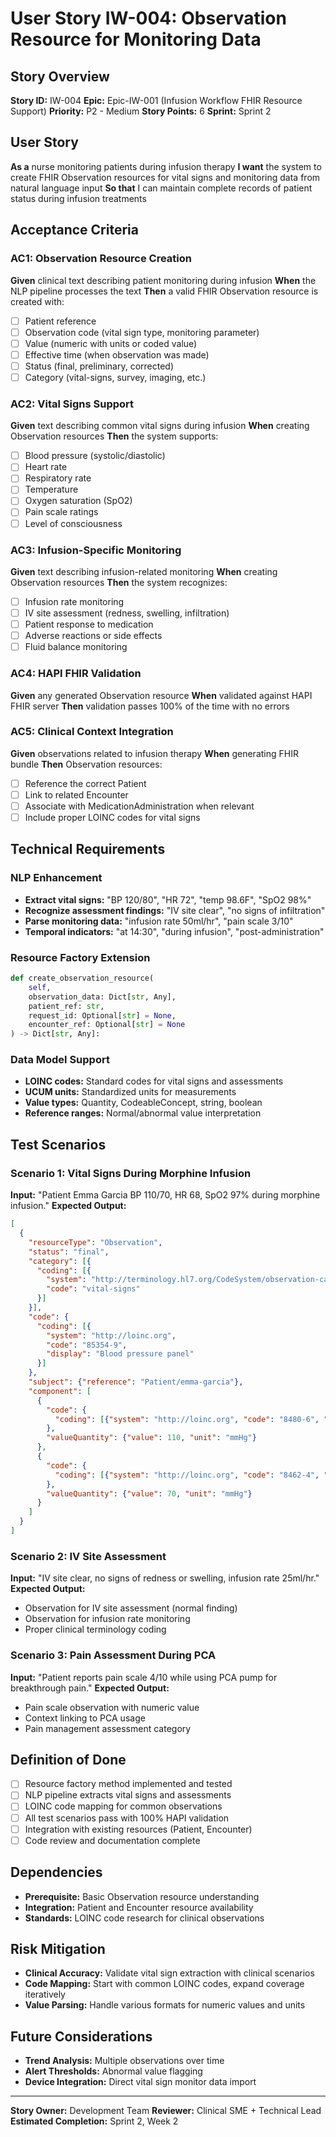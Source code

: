 # User Story IW-004: Observation Resource for Monitoring Data

## Story Overview
**Story ID:** IW-004
**Epic:** Epic-IW-001 (Infusion Workflow FHIR Resource Support)
**Priority:** P2 - Medium
**Story Points:** 6
**Sprint:** Sprint 2

## User Story
**As a** nurse monitoring patients during infusion therapy
**I want** the system to create FHIR Observation resources for vital signs and monitoring data from natural language input
**So that** I can maintain complete records of patient status during infusion treatments

## Acceptance Criteria

### AC1: Observation Resource Creation
**Given** clinical text describing patient monitoring during infusion
**When** the NLP pipeline processes the text
**Then** a valid FHIR Observation resource is created with:
- [ ] Patient reference
- [ ] Observation code (vital sign type, monitoring parameter)
- [ ] Value (numeric with units or coded value)
- [ ] Effective time (when observation was made)
- [ ] Status (final, preliminary, corrected)
- [ ] Category (vital-signs, survey, imaging, etc.)

### AC2: Vital Signs Support
**Given** text describing common vital signs during infusion
**When** creating Observation resources
**Then** the system supports:
- [ ] Blood pressure (systolic/diastolic)
- [ ] Heart rate
- [ ] Respiratory rate
- [ ] Temperature
- [ ] Oxygen saturation (SpO2)
- [ ] Pain scale ratings
- [ ] Level of consciousness

### AC3: Infusion-Specific Monitoring
**Given** text describing infusion-related monitoring
**When** creating Observation resources
**Then** the system recognizes:
- [ ] Infusion rate monitoring
- [ ] IV site assessment (redness, swelling, infiltration)
- [ ] Patient response to medication
- [ ] Adverse reactions or side effects
- [ ] Fluid balance monitoring

### AC4: HAPI FHIR Validation
**Given** any generated Observation resource
**When** validated against HAPI FHIR server
**Then** validation passes 100% of the time with no errors

### AC5: Clinical Context Integration
**Given** observations related to infusion therapy
**When** generating FHIR bundle
**Then** Observation resources:
- [ ] Reference the correct Patient
- [ ] Link to related Encounter
- [ ] Associate with MedicationAdministration when relevant
- [ ] Include proper LOINC codes for vital signs

## Technical Requirements

### NLP Enhancement
- **Extract vital signs:** "BP 120/80", "HR 72", "temp 98.6F", "SpO2 98%"
- **Recognize assessment findings:** "IV site clear", "no signs of infiltration"
- **Parse monitoring data:** "infusion rate 50ml/hr", "pain scale 3/10"
- **Temporal indicators:** "at 14:30", "during infusion", "post-administration"

### Resource Factory Extension
```python
def create_observation_resource(
    self,
    observation_data: Dict[str, Any],
    patient_ref: str,
    request_id: Optional[str] = None,
    encounter_ref: Optional[str] = None
) -> Dict[str, Any]:
```

### Data Model Support
- **LOINC codes:** Standard codes for vital signs and assessments
- **UCUM units:** Standardized units for measurements
- **Value types:** Quantity, CodeableConcept, string, boolean
- **Reference ranges:** Normal/abnormal value interpretation

## Test Scenarios

### Scenario 1: Vital Signs During Morphine Infusion
**Input:** "Patient Emma Garcia BP 110/70, HR 68, SpO2 97% during morphine infusion."
**Expected Output:**
```json
[
  {
    "resourceType": "Observation",
    "status": "final",
    "category": [{
      "coding": [{
        "system": "http://terminology.hl7.org/CodeSystem/observation-category",
        "code": "vital-signs"
      }]
    }],
    "code": {
      "coding": [{
        "system": "http://loinc.org",
        "code": "85354-9",
        "display": "Blood pressure panel"
      }]
    },
    "subject": {"reference": "Patient/emma-garcia"},
    "component": [
      {
        "code": {
          "coding": [{"system": "http://loinc.org", "code": "8480-6", "display": "Systolic blood pressure"}]
        },
        "valueQuantity": {"value": 110, "unit": "mmHg"}
      },
      {
        "code": {
          "coding": [{"system": "http://loinc.org", "code": "8462-4", "display": "Diastolic blood pressure"}]
        },
        "valueQuantity": {"value": 70, "unit": "mmHg"}
      }
    ]
  }
]
```

### Scenario 2: IV Site Assessment
**Input:** "IV site clear, no signs of redness or swelling, infusion rate 25ml/hr."
**Expected Output:**
- Observation for IV site assessment (normal finding)
- Observation for infusion rate monitoring
- Proper clinical terminology coding

### Scenario 3: Pain Assessment During PCA
**Input:** "Patient reports pain scale 4/10 while using PCA pump for breakthrough pain."
**Expected Output:**
- Pain scale observation with numeric value
- Context linking to PCA usage
- Pain management assessment category

## Definition of Done
- [ ] Resource factory method implemented and tested
- [ ] NLP pipeline extracts vital signs and assessments
- [ ] LOINC code mapping for common observations
- [ ] All test scenarios pass with 100% HAPI validation
- [ ] Integration with existing resources (Patient, Encounter)
- [ ] Code review and documentation complete

## Dependencies
- **Prerequisite:** Basic Observation resource understanding
- **Integration:** Patient and Encounter resource availability
- **Standards:** LOINC code research for clinical observations

## Risk Mitigation
- **Clinical Accuracy:** Validate vital sign extraction with clinical scenarios
- **Code Mapping:** Start with common LOINC codes, expand coverage iteratively
- **Value Parsing:** Handle various formats for numeric values and units

## Future Considerations
- **Trend Analysis:** Multiple observations over time
- **Alert Thresholds:** Abnormal value flagging
- **Device Integration:** Direct vital sign monitor data import

---
**Story Owner:** Development Team
**Reviewer:** Clinical SME + Technical Lead
**Estimated Completion:** Sprint 2, Week 2